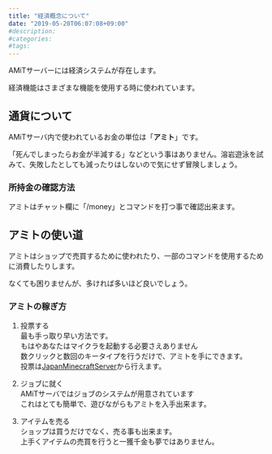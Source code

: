 ```yaml
---
title: "経済概念について"
date: "2019-05-20T06:07:08+09:00"
#description:
#categories:
#tags:
---
```

AMiTサーバーには経済システムが存在します。

経済機能はさまざまな機能を使用する時に使われています。

## 通貨について
AMiTサーバ内で使われているお金の単位は「**アミト**」です。

「死んでしまったらお金が半減する」などという事はありません。溶岩遊泳を試みて、失敗したとしても減ったりはしないので気にせず冒険しましょう。

### 所持金の確認方法
アミトはチャット欄に「/money」とコマンドを打つ事で確認出来ます。

## アミトの使い道
アミトはショップで売買するために使われたり、一部のコマンドを使用するために消費したりします。

なくても困りませんが、多ければ多いほど良いでしょう。

### アミトの稼ぎ方
1. 投票する  
   最も手っ取り早い方法です。  
   もはやあなたはマイクラを起動する必要さえありません  
   数クリックと数回のキータイプを行うだけで、アミトを手にできます。  
   投票は[JapanMinecraftServer](https://minecraft.jp/servers/53d3f8ee4ddda15fb80041a7)から行えます。

1. ジョブに就く  
   AMiTサーバではジョブのシステムが用意されています  
   これはとても簡単で、遊びながらもアミトを入手出来ます。

1. アイテムを売る  
   ショップは買うだけでなく、売る事も出来ます。  
   上手くアイテムの売買を行うと一獲千金も夢ではありません。
